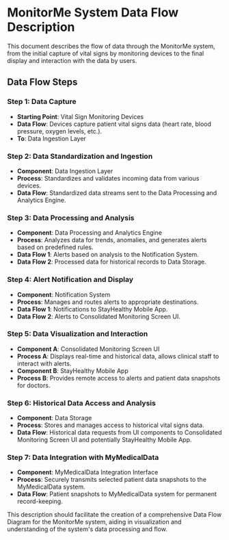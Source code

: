 # MonitorMe System Data Flow Description

This document describes the flow of data through the MonitorMe system, from the initial capture of vital signs by monitoring devices to the final display and interaction with the data by users.

## Data Flow Steps

### Step 1: Data Capture
- **Starting Point**: Vital Sign Monitoring Devices
- **Data Flow**: Devices capture patient vital signs data (heart rate, blood pressure, oxygen levels, etc.).
- **To**: Data Ingestion Layer

### Step 2: Data Standardization and Ingestion
- **Component**: Data Ingestion Layer
- **Process**: Standardizes and validates incoming data from various devices.
- **Data Flow**: Standardized data streams sent to the Data Processing and Analytics Engine.

### Step 3: Data Processing and Analysis
- **Component**: Data Processing and Analytics Engine
- **Process**: Analyzes data for trends, anomalies, and generates alerts based on predefined rules.
- **Data Flow 1**: Alerts based on analysis to the Notification System.
- **Data Flow 2**: Processed data for historical records to Data Storage.

### Step 4: Alert Notification and Display
- **Component**: Notification System
- **Process**: Manages and routes alerts to appropriate destinations.
- **Data Flow 1**: Notifications to StayHealthy Mobile App.
- **Data Flow 2**: Alerts to Consolidated Monitoring Screen UI.

### Step 5: Data Visualization and Interaction
- **Component A**: Consolidated Monitoring Screen UI
- **Process A**: Displays real-time and historical data, allows clinical staff to interact with alerts.
- **Component B**: StayHealthy Mobile App
- **Process B**: Provides remote access to alerts and patient data snapshots for doctors.

### Step 6: Historical Data Access and Analysis
- **Component**: Data Storage
- **Process**: Stores and manages access to historical vital signs data.
- **Data Flow**: Historical data requests from UI components to Consolidated Monitoring Screen UI and potentially StayHealthy Mobile App.

### Step 7: Data Integration with MyMedicalData
- **Component**: MyMedicalData Integration Interface
- **Process**: Securely transmits selected patient data snapshots to the MyMedicalData system.
- **Data Flow**: Patient snapshots to MyMedicalData system for permanent record-keeping.

This description should facilitate the creation of a comprehensive Data Flow Diagram for the MonitorMe system, aiding in visualization and understanding of the system's data processing and flow.
